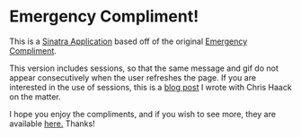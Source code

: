 Emergency Compliment!
=====================

This is a [Sinatra Application](http://emergency-compliments.herokuapp.com/) based off of the original [Emergency Compliment](http://emergencycompliment.com/#). 

This version includes sessions, so that the same message and gif do not appear consecutively when the user refreshes the page. If you are interested in the use of sessions, this is a [blog post](http://blurredcommandlines.tumblr.com/post/70411849058/enlightened-lightening-talk) I wrote with Chris Haack on the matter.

I hope you enjoy the compliments, and if you wish to see more, they are available [here.](http://peoplearenice.blogspot.com/p/compliment-list.html) Thanks!
